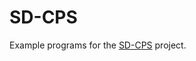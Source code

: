 # SD-CPS

Example programs for the [SD-CPS](https://www.darpa.mil/program/symbiotic-design-for-cyber-physical-systems) project.